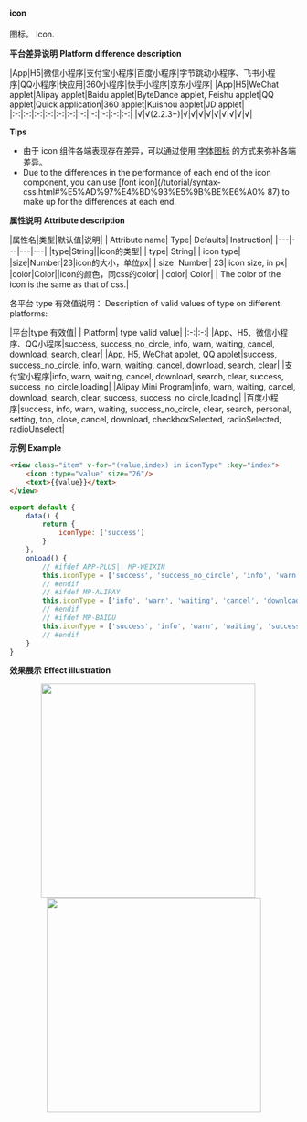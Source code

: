 #### icon

图标。
Icon.

**平台差异说明**
**Platform difference description**

|App|H5|微信小程序|支付宝小程序|百度小程序|字节跳动小程序、飞书小程序|QQ小程序|快应用|360小程序|快手小程序|京东小程序|
|App|H5|WeChat applet|Alipay applet|Baidu applet|ByteDance applet, Feishu applet|QQ applet|Quick application|360 applet|Kuishou applet|JD applet|
|:-:|:-:|:-:|:-:|:-:|:-:|:-:|:-:|:-:|:-:|:-:|
|√|√(2.2.3+)|√|√|√|√|√|√|√|√|√|

**Tips**

* 由于 icon 组件各端表现存在差异，可以通过使用 [字体图标](/tutorial/syntax-css.html#字体图标) 的方式来弥补各端差异。
* Due to the differences in the performance of each end of the icon component, you can use [font icon](/tutorial/syntax-css.html#%E5%AD%97%E4%BD%93%E5%9B%BE%E6%A0% 87) to make up for the differences at each end.

**属性说明**
**Attribute description**

|属性名|类型|默认值|说明|
| Attribute name| Type| Defaults| Instruction|
|---|---|---|---|
|type|String||icon的类型|
| type| String| | icon type|
|size|Number|23|icon的大小，单位px|
| size| Number| 23| icon size, in px|
|color|Color||icon的颜色，同css的color|
| color| Color| | The color of the icon is the same as that of css.|

各平台 type 有效值说明：
Description of valid values of type on different platforms:

|平台|type 有效值|
| Platform| type valid value|
|:-:|:-:|
|App、H5、微信小程序、QQ小程序|success, success_no_circle, info, warn, waiting, cancel, download, search, clear|
|App, H5, WeChat applet, QQ applet|success, success_no_circle, info, warn, waiting, cancel, download, search, clear|
|支付宝小程序|info, warn, waiting, cancel, download, search, clear, success, success_no_circle,loading|
|Alipay Mini Program|info, warn, waiting, cancel, download, search, clear, success, success_no_circle,loading|
|百度小程序|success, info, warn, waiting, success_no_circle, clear, search, personal, setting, top, close, cancel, download, checkboxSelected, radioSelected, radioUnselect|


**示例**
**Example**
```html
<view class="item" v-for="(value,index) in iconType" :key="index">
    <icon :type="value" size="26"/>
    <text>{{value}}</text>
</view>
```
```javascript
export default {
    data() {
        return {
            iconType: ['success']
        }
    },
    onLoad() {
        // #ifdef APP-PLUS|| MP-WEIXIN
        this.iconType = ['success', 'success_no_circle', 'info', 'warn', 'waiting', 'cancel', 'download', 'search','clear']
        // #endif
        // #ifdef MP-ALIPAY
        this.iconType = ['info', 'warn', 'waiting', 'cancel', 'download', 'search', 'clear', 'success', 'success_no_circle', 'loading']
        // #endif
        // #ifdef MP-BAIDU
        this.iconType = ['success', 'info', 'warn', 'waiting', 'success_no_circle', 'clear', 'search', 'personal', 'setting', 'top', 'close', 'cancel', 'download', 'checkboxSelected', 'radioSelected', 'radioUnselect']
        // #endif
    }
}

```

**效果展示**
**Effect illustration**

<div style="display:flex;align-items: flex-start;justify-content: center;flex-wrap: wrap;">
		<img src="https://bjetxgzv.cdn.bspapp.com/VKCEYUGU-uni-app-doc/d188f390-4f30-11eb-97b7-0dc4655d6e68.png" width="375" style="margin-right:20px;"/>
		<img src="https://bjetxgzv.cdn.bspapp.com/VKCEYUGU-uni-app-doc/d2562ea0-4f30-11eb-97b7-0dc4655d6e68.png" width="375"/>
</div>

